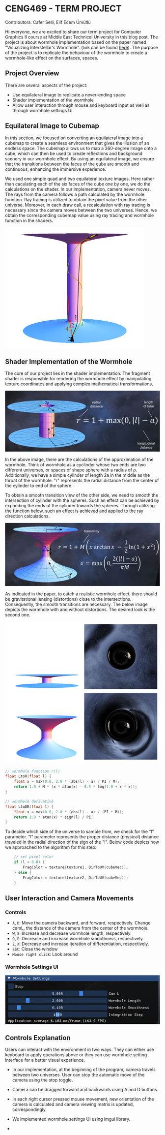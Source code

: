 # CENG469 - TERM PROJECT
Contributors: Cafer Selli, Elif Ecem Ümütlü

Hi everyone, we are excited to share our term project for Computer Graphics II course at Middle East Technical University in this blog post. The project is about wormhole implementation based on the paper named "Visualizing Interstellar's Wormhole". (link can be found [here](https://www.researchgate.net/publication/272195706_Visualizing_Interstellar's_Wormhole)). The purpose of the project is to replicate the behaviour of the wormhole to create a wormhole-like effect on the surfaces, spaces.

## Project Overview
There are several aspects of the project:
- Use equilateral image to replicate a never-ending space
- Shader implementation of the wormhole
- Allow user interaction through mouse and keyboard input as well as through wormhole settings UI


## Equilateral Image to Cubemap
In this section, we focused on converting an equilateral image into a cubemap to create a seamless environment that gives the illusion of an endless space. The cubemap allows us to map a 360-degree image onto a cube, which can then be used to create reflections and background scenery in our wormhole effect. By using an equilateral image, we ensure that the transitions between the faces of the cube are smooth and continuous, enhancing the immersive experience.

We used one simple quad and two equilateral texture images. Here rather than caculating each of the six faces of the cube one by one, we do the calculations on the shader. In our implementation, camera never moves. The rays from the camera follows a path calculated by the wormhole function. Ray tracing is utilized to obtain the pixel value from the other universe. Moreover, in each draw call, a recalculation with ray tracing is necessary since the camera moves between the two universes. Hence, we obtain the corresponding cubemap value using ray tracing and wormhole function in the shaders.

<img src="images/ray1.png">


## Shader Implementation of the Wormhole
The core of our project lies in the shader implementation. The fragment shader is responsible for rendering the wormhole effect by manipulating texture coordinates and applying complex mathematical transformations.

<img src="images/wormhole1.png">

In the above image, there are the calculations of the approximation of the wormhole. Think of wormhole as a cyclinder whose two ends are two different universes, or spaces of shape sphere with a radius of ρ. Additionally, we have a simple cylinder of length 2a in the middle as the throat of the wormhole. "r" represents the radial distance from the center of the cylinder to end of the sphere. 

To obtain a smooth transition view of the other side, we need to smooth the intersection of cylinder with the spheres. Such an effect can be achieved by expanding the ends of the cylinder towards the spheres. Through utilizing the function below, such an effect is achieved and applied to the ray direction calculations.

<img src="images/wormhole2.png"> 

As indicated in the paper, to catch a realistic wormhole effect, there should be gravitational lensing (distortions) close to the intersections. Consequently, the smooth transitions are necessary. The below image depicts the wormhole with and without distortions. The desired look is the second one.

<img src="images/wormhole3.png"> 

```cpp
// wormhole function r(l)
float LtoR(float l) {
    float x = max(0.0, 2.0 * (abs(l) - a) / PI / M);
    return 1.0 + M * (x * atan(x) - 0.5 * log(1.0 + x * x));
}
```

```cpp
// wormhole derivative
float LtoDR(float l) {
    float x = max(0.0, 2.0 * (abs(l) - a) / (PI * M));
    return 2.0 * atan(x) * sign(l) / PI;
}
```

To decide which side of the universe to sample from, we check for the "l" parameter. "l" parameter represents the proper distance
(physical) distance traveled in the radial direction of the sign of the "l". Below code depicts how we approached to the algorithm for this step:

```cpp
    // set pixel color
    if (l < 0.0) {
        FragColor = texture(texture1, DirToUV(cubeVec));
    } else {
        FragColor = texture(texture2, DirToUV(cubeVec));
    }
```

## User Interaction and Camera Movements

### Controls
- `A`, `D`: Move the camera backward, and forward, respectively. Change camL, the distance of the camera from the center of the wormhole.
- `W`, `S`: Increase and decrease wormhole length, respectively.
- `Q`, `E`:  Decrease and increase wormhole smoothness, respectively.
- `Z`, `X`:  Decrease and increase iteration of differentiation, respectively.
- `ESC`: Close the window
- `Mouse right click`: Look around 

### Wormhole Settings UI

<img src="images/settings_ui.png">

## Controls Explanation
Users can interact with the environment in two ways. They can either use keyboard to apply operations above or they can use wormhole setting interface for a better visual experience.

- In our implementation, at the beginning of the program, camera travels between two universes. User can stop the automatic move of the camera using the stop toggle.
- Camera can be dragged forward and backwards using A and D buttons.
- In each right cursor pressed mouse movement, new orientation of the camera is calculated and camera viewing matrix is updated, correspondingly.
- We implemented wormhole settings UI using imgui library.

- 


